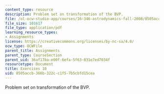 ```yaml
---
content_type: resource
description: Problem set on transformation of the BVP.
file: /ol-ocw-studio-app/courses/16-346-astrodynamics-fall-2008/8505accb366b322cc1f57b5cbfd15cea_ex_10.pdf
file_size: 101617
file_type: application/pdf
learning_resource_types:
- Assignments
license: https://creativecommons.org/licenses/by-nc-sa/4.0/
ocw_type: OCWFile
parent_title: Assignments
parent_type: CourseSection
parent_uid: 36af17ba-e00f-6efa-5f63-831e7ed7034f
resourcetype: Document
title: Exercises 10
uid: 8505accb-366b-322c-c1f5-7b5cbfd15cea
---
```

Problem set on transformation of the BVP.